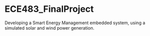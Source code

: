 # ECE483_FinalProject
Developing a Smart Energy Management embedded system, using a simulated solar and wind power generation.
